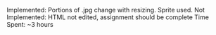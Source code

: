 Implemented: Portions of .jpg change with resizing. Sprite used.
Not Implemented: HTML not edited, assignment should be complete
Time Spent: ~3 hours

